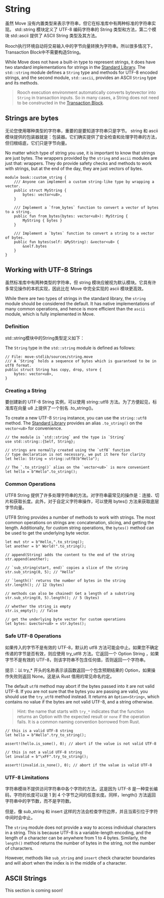 # String

虽然 Move 没有内置类型来表示字符串，但它在标准库中有两种标准的字符串实现。 std::string 模块定义了 UTF-8 编码字符串的 String 类型和方法，第二个模块 std::ascii 提供了 ASCII String 类型及其方法。

Rooch执行环境自动将交易输入中的字节向量转换为字符串。所以很多情况下，Transaction Block中不需要构造String。

While Move does not have a built-in type to represent strings, it does have two standard
implementations for strings in the [Standard Library](./standard-library.md). The `std::string`
module defines a `String` type and methods for UTF-8 encoded strings, and the second module,
`std::ascii`, provides an ASCII `String` type and its methods.

> Rooch execution environment automatically converts bytevector into `String` in transaction inputs.
> So in many cases, a String does not need to be constructed in the
> [Transaction Block](./../concepts/what-is-a-transaction.md).


## Strings are bytes

无论您使用哪种类型的字符串，重要的是要知道字符串只是字节。 string 和 ascii 模块提供的包装器就是：包装器。它们确实提供了安全检查和处理字符串的方法，但归根结底，它们只是字节向量。

No matter which type of string you use, it is important to know that strings are just bytes. The
wrappers provided by the `string` and `ascii` modules are just that: wrappers. They do provide
safety checks and methods to work with strings, but at the end of the day, they are just vectors of
bytes.

```move
module book::custom_string {
    /// Anyone can implement a custom string-like type by wrapping a vector.
    public struct MyString {
        bytes: vector<u8>,
    }

    /// Implement a `from_bytes` function to convert a vector of bytes to a string.
    public fun from_bytes(bytes: vector<u8>): MyString {
        MyString { bytes }
    }

    /// Implement a `bytes` function to convert a string to a vector of bytes.
    public fun bytes(self: &MyString): &vector<u8> {
        &self.bytes
    }
}
```

## Working with UTF-8 Strings

虽然标准库中有两种类型的字符串，但 string 模块应被视为默认模块。它具有许多常见操作的本机实现，因此比在 Move 中完全实现的 ascii 模块更高效。

While there are two types of strings in the standard library, the `string` module should be
considered the default. It has native implementations of many common operations, and hence is more
efficient than the `ascii` module, which is fully implemented in Move.

### Definition

std::string模块中的String类型定义如下：

The `String` type in the `std::string` module is defined as follows:

```move
// File: move-stdlib/sources/string.move
/// A `String` holds a sequence of bytes which is guaranteed to be in utf8 format.
public struct String has copy, drop, store {
    bytes: vector<u8>,
}
```

### Creating a String

要创建新的 UTF-8 String 实例，可以使用 string::utf8 方法。为了方便起见，标准库在向量 u8 上提供了一个别名 .to_string()。

To create a new UTF-8 `String` instance, you can use the `string::utf8` method. The
[Standard Library](./standard-library.md) provides an alias `.to_string()` on the `vector<u8>` for
convenience.

```move
// the module is `std::string` and the type is `String`
use std::string::{Self, String};

// strings are normally created using the `utf8` function
// type declaration is not necessary, we put it here for clarity
let hello: String = string::utf8(b"Hello");

// The `.to_string()` alias on the `vector<u8>` is more convenient
let hello = b"Hello".to_string();
```

### Common Operations

UTF8 String 提供了许多处理字符串的方法。对字符串最常见的操作是：连接、切片和获取长度。此外，对于自定义字符串操作，可以使用 bytes() 方法来获取底层字节向量。

UTF8 String provides a number of methods to work with strings. The most common operations on strings
are: concatenation, slicing, and getting the length. Additionally, for custom string operations, the
`bytes()` method can be used to get the underlying byte vector.

```move
let mut str = b"Hello,".to_string();
let another = b" World!".to_string();

// append(String) adds the content to the end of the string
str.append(another);

// `sub_string(start, end)` copies a slice of the string
str.sub_string(0, 5); // "Hello"

// `length()` returns the number of bytes in the string
str.length(); // 12 (bytes)

// methods can also be chained! Get a length of a substring
str.sub_string(0, 5).length(); // 5 (bytes)

// whether the string is empty
str.is_empty(); // false

// get the underlying byte vector for custom operations
let bytes: &vector<u8> = str.bytes();
```

### Safe UTF-8 Operations

如果传入的字节不是有效的 UTF-8，默认的 utf8 方法可能会中止。如果您不确定传递的字节是否有效，则应使用 try_utf8 方法。它返回一个 Option String ，如果字节不是有效的 UTF-8，则该字符串不包含任何值，否则返回一个字符串。

提示：以 try_* 开头的名称表示该函数返回一个包含预期结果的 Option，如果操作失败则返回 None。这是从 Rust 借用的常见命名约定。

The default `utf8` method may abort if the bytes passed into it are not valid UTF-8. If you are not
sure that the bytes you are passing are valid, you should use the `try_utf8` method instead. It
returns an `Option<String>`, which contains no value if the bytes are not valid UTF-8, and a string
otherwise.

> Hint: the name that starts with `try_*` indicates that the function returns an Option with the
> expected result or `none` if the operation fails. It is a common naming convention borrowed from
> Rust.

```move
// this is a valid UTF-8 string
let hello = b"Hello".try_to_string();

assert!(hello.is_some(), 0); // abort if the value is not valid UTF-8

// this is not a valid UTF-8 string
let invalid = b"\xFF".try_to_string();

assert!(invalid.is_none(), 0); // abort if the value is valid UTF-8
```

### UTF-8 Limitations

字符串模块不提供访问字符串中各个字符的方法。这是因为 UTF-8 是一种变长编码，字符的长度可以是 1 到 4 个字节之间的任意长度。同样，length() 方法返回字符串中的字节数，而不是字符数。

但是，像 sub_string 和 insert 这样的方法会检查字符边界，并且当索引位于字符中间时会中止。

The `string` module does not provide a way to access individual characters in a string. This is
because UTF-8 is a variable-length encoding, and the length of a character can be anywhere from 1 to
4 bytes. Similarly, the `length()` method returns the number of bytes in the string, not the number
of characters.

However, methods like `sub_string` and `insert` check character boundaries and will abort when the
index is in the middle of a character.

## ASCII Strings

This section is coming soon!
